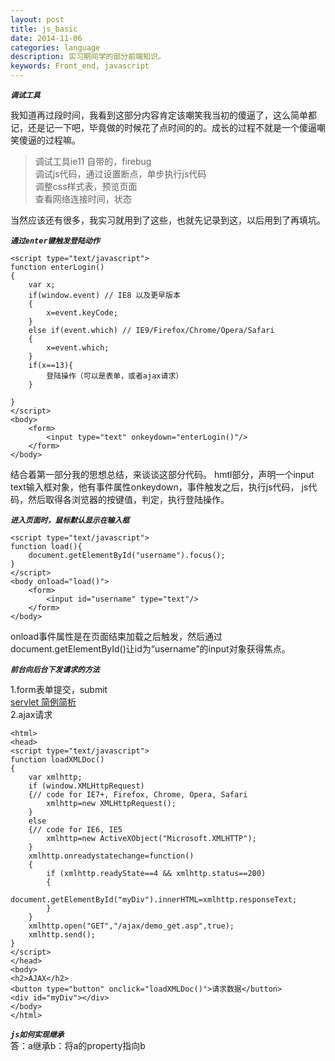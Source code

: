 ```yaml
---
layout: post
title: js_basic
date: 2014-11-06
categories: language
description: 实习期间学的部分前端知识。
keywords: Front_end, javascript
---
```


 
***`调试工具`***    

我知道再过段时间，我看到这部分内容肯定该嘲笑我当初的傻逼了，这么简单都记，还是记一下吧，毕竟做的时候花了点时间的的。成长的过程不就是一个傻逼嘲笑傻逼的过程嘛。
    
> 调试工具ie11 自带的，firebug   
> 调试js代码，通过设置断点，单步执行js代码  
> 调整css样式表，预览页面  
> 查看网络连接时间，状态
  
当然应该还有很多，我实习就用到了这些，也就先记录到这，以后用到了再填坑。

***`通过enter键触发登陆动作`***
	
	<script type="text/javascript">
	function enterLogin()
	{
		var x;
		if(window.event) // IE8 以及更早版本
		{
			x=event.keyCode;
		}
		else if(event.which) // IE9/Firefox/Chrome/Opera/Safari
		{
			x=event.which;
		}
		if(x==13){
			登陆操作（可以是表单，或者ajax请求）
		}
		
	}
	</script>
	<body>
	    <form>
			<input type="text" onkeydown="enterLogin()"/>
	    </form>
	</body>

结合着第一部分我的思想总结，来谈谈这部分代码。
hmtl部分，声明一个input text输入框对象，他有事件属性onkeydown，事件触发之后，执行js代码，
js代码，然后取得各浏览器的按键值，判定，执行登陆操作。

***`进入页面时，鼠标默认显示在输入框`***

	<script type="text/javascript">
	function load(){
		document.getElementById("username").focus();
	}
	</script>
	<body onload="load()">
	    <form>
			<input id="username" type="text"/>
	    </form>
	</body>

onload事件属性是在页面结束加载之后触发，然后通过document.getElementById()让id为“username”的input对象获得焦点。  
 
***`前台向后台下发请求的方法`***

1.form表单提交，submit    
[servlet 简例简析 ](http://blog.csdn.net/lcj1992/article/details/38295533)  
2.ajax请求 

	<html>
	<head>
	<script type="text/javascript">
	function loadXMLDoc()
	{
		var xmlhttp;
		if (window.XMLHttpRequest)
	 	{// code for IE7+, Firefox, Chrome, Opera, Safari
	  		xmlhttp=new XMLHttpRequest();
	  	}
		else
	  	{// code for IE6, IE5
	  		xmlhttp=new ActiveXObject("Microsoft.XMLHTTP");
	  	}
		xmlhttp.onreadystatechange=function()
	  	{
	  		if (xmlhttp.readyState==4 && xmlhttp.status==200)
	    	{
	    		document.getElementById("myDiv").innerHTML=xmlhttp.responseText;
	    	}
	  	}
		xmlhttp.open("GET","/ajax/demo_get.asp",true);
		xmlhttp.send();
	}
	</script>
	</head>
	<body>
	<h2>AJAX</h2>
	<button type="button" onclick="loadXMLDoc()">请求数据</button>
	<div id="myDiv"></div>
	</body>
	</html>
	
***`js如何实现继承`***  
答：a继承b：将a的property指向b
